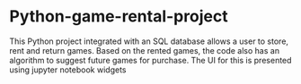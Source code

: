 # Python-game-rental-project

This Python project integrated with an SQL database allows a user to store, rent and return games. Based on the rented games, the code also has an algorithm to suggest future games for purchase. The UI for this is presented using jupyter notebook widgets
